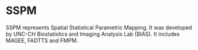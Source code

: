 # SSPM
SSPM represents Spatial Statistical Parametric Mapping. It was developed by UNC-CH Biostatistics and Imaging Analysis Lab (BIAS).  It includes MAGEE, FADTTS and FMPM. 


